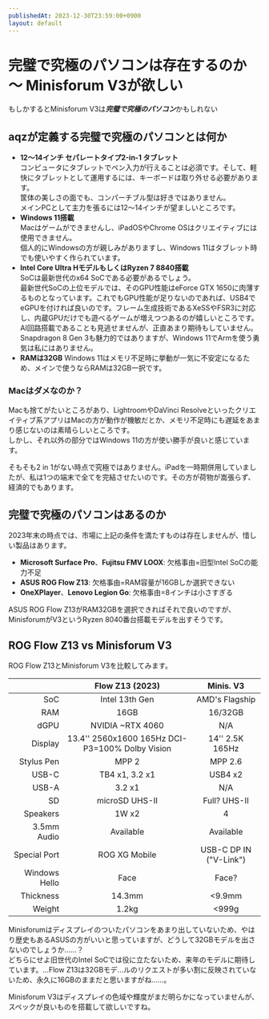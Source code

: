 ```yaml
---
publishedAt: 2023-12-30T23:59:00+0900
layout: default
---
```

# 完璧で究極のパソコンは存在するのか 〜 Minisforum V3が欲しい
もしかするとMinisforum V3は***完璧で究極のパソコン***かもしれない

<embed-youtube video-id="C2xaBMtWM9Y"></embed-youtube>

## aqzが定義する完璧で究極のパソコンとは何か

- **12〜14インチ セパレートタイプ2-in-1 タブレット**  
  コンピュータにタブレットでペン入力が行えることは必須です。そして、軽快にタブレットとして運用するには、キーボードは取り外せる必要があります。  
  筐体の美しさの面でも、コンパーチブル型は好きではありません。  
  メインPCとして主力を張るには12〜14インチが望ましいところです。
- **Windows 11搭載**  
  Macはゲームができませんし、iPadOSやChrome OSはクリエイティブには使用できません。  
  個人的にWindowsの方が親しみがありますし、Windows 11はタブレット時でも使いやすく作られています。
- **Intel Core Ultra HモデルもしくはRyzen 7 8840搭載**  
  SoCは最新世代のx64 SoCである必要があるでしょう。  
  最新世代SoCの上位モデルでは、そのGPU性能はeForce GTX 1650に肉薄するものとなっています。これでもGPU性能が足りないのであれば、USB4でeGPUを付ければ良いのです。フレーム生成技術であるXeSSやFSR3に対応し、内蔵GPUだけでも遊べるゲームが増えつつあるのが嬉しいところです。  
  AI回路搭載であることも見逃せませんが、正直あまり期待もしていません。  
  Snapdragon 8 Gen 3も魅力的ではありますが、Windows 11でArmを使う勇気は私にはありません。
- **RAMは32GB**
  Windows 11はメモリ不足時に挙動が一気に不安定になるため、メインで使うならRAMは32GB一択です。

### Macはダメなのか？
Macも捨てがたいところがあり、LightroomやDaVinci Resolveといったクリエイティブ系アプリはMacの方が動作が機敏だとか、メモリ不足時にも遅延をあまり感じないのは素晴らしいところです。  
しかし、それ以外の部分ではWindows 11の方が使い勝手が良いと感じています。

そもそも2 in 1がない時点で究極ではありません。iPadを一時期併用していましたが、私は1つの端末で全てを完結させたいのです。その方が荷物が嵩張らず、経済的でもあります。

## 完璧で究極のパソコンはあるのか
2023年末の時点では、市場に上記の条件を満たすものは存在しませんが、惜しい製品はあります。

- **Microsoft Surface Pro**、**Fujitsu FMV LOOX**: 欠格事由=旧型Intel SoCの能力不足
- **ASUS ROG Flow Z13**: 欠格事由=RAM容量が16GBしか選択できない
- **OneXPlayer**、**Lenovo Legion Go**: 欠格事由=8インチは小さすぎる

ASUS ROG Flow Z13がRAM32GBを選択できればそれで良いのですが、MinisforumがV3というRyzen 8040番台搭載モデルを出すそうです。

## ROG Flow Z13 vs Minisforum V3
ROG Flow Z13とMinisforum V3を比較してみます。

| | Flow Z13 (2023) | Minis. V3 |
|--:|:-:|:-:|
| SoC | Intel 13th Gen | AMD's Flagship |
| RAM | 16GB | 16/32GB |
| dGPU | NVIDIA ~RTX 4060 | N/A |
| Display | 13.4'' 2560x1600 165Hz DCI-P3=100% Dolby Vision | 14'' 2.5K 165Hz |
| Stylus Pen | MPP 2 | MPP 2.6 |
| USB-C | TB4 x1, 3.2 x1 | USB4 x2 |
| USB-A | 3.2 x1 | N/A |
| SD | microSD UHS-II | Full? UHS-II |
| Speakers | 1W x2 | 4 |
| 3.5mm Audio | Available | Available | 
| Special Port | ROG XG Mobile | USB-C DP IN ("V-Link") |
| Windows Hello | Face | Face? |
| Thickness | 14.3mm | <9.9mm |
| Weight | 1.2kg | <999g |

Minisforumはディスプレイのついたパソコンをあまり出していないため、やはり歴史もあるASUSの方がいいと思っていますが、どうして32GBモデルを出さないのでしょうか……？  
どちらにせよ旧世代のIntel SoCでは役に立たないため、来年のモデルに期待しています。…Flow Z13は32GBモデ…ルのリクエストが多い割に反映されていないため、永久に16GBのままだと思いますがね……。

Minisforum V3はディスプレイの色域や輝度がまだ明らかになっていませんが、スペックが良いものを搭載して欲しいですね。
